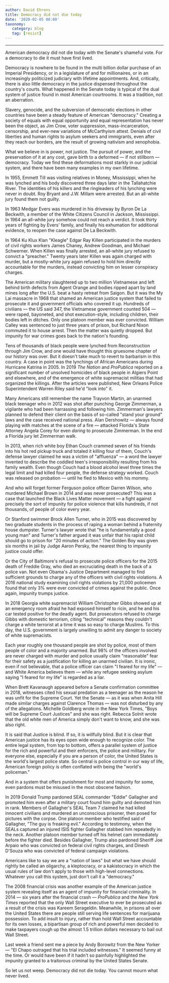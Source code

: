 ```yaml
---
author: David Ehrens
title: Democracy did not die today
date: '2020-02-05 08:00'
taxonomy:
   category: blog
   tag: [resist]
---
```

---
American democracy did not die today with the Senate's shameful vote. For a democracy to die it must have first lived.

Democracy is nowhere to be found in the multi billion dollar purchase of an Imperial Presidency, or in a legislature of and for millionaires, or in an increasingly politicized judiciary with lifetime appointments. And, critically, there is also little democracy in the justice dispensed throughout the country's courts. What happened in the Senate today is typical of the dual system of justice found in most American courtrooms. It was a tradition, not an aberration.

Slavery, genocide, and the subversion of democratic elections in other countries have been a steady feature of American "democracy." Creating a society of equals with equal opportunity and equal representation has never been the object, as Jim Crow, voter suppression, mass-incarceration, censorship, and ever-new variations of McCarthyism attest. Denials of civil liberties and human rights to asylum seekers and immigrants, even after they reach our borders, are the result of growing nativism and xenophobia.

What we believe in is power, not justice. The pursuit of power, and the preservation of it at any cost, gave birth to a deformed — if not stillborn — democracy. Today we find these deformations most starkly in our judicial system, and there have been many examples in my own lifetime.

In 1955, Emmett Till was visiting relatives in Money, Mississippi, when he was lynched and his body discovered three days later in the Tallahatchie River. The identities of his killers and the ringleaders of his lynching were never in doubt. Roy Bryant and J.W. Millam were arrested. But an all-white jury found them not guilty.

In 1963 Medgar Evers was murdered in his driveway by Byron De La Beckwith, a member of the White Citizens Council in Jackson, Mississippi. In 1964 an all-white jury somehow could not reach a verdict. It took thirty years of fighting by Evers' family, and finally his exhumation for additional evidence, to reopen the case against De La Beckwith.

In 1964 Ku Klux Klan "Kleagle" Edgar Ray Killen participated in the murders of civil rights workers James Chaney, Andrew Goodman, and Michael Schwerner. When Killen was finally arrested, an all-white jury refused to convict a "preacher." Twenty years later Killen was again charged with murder, but a mostly-white jury again refused to hold him directly accountable for the murders, instead convicting him on lesser conspiracy charges.

The American military slaughtered up to two million Vietnamese and left behind birth defects from Agent Orange and bodies ripped apart by land mines long after the U.S. beat a hasty retreat from Saigon. But it was the My Lai massacre in 1968 that shamed an American justice system that failed to prosecute it and government officials who covered it up. Hundreds of civilians — the US said 347, the Vietnamese government counted 504 — were raped, bayoneted, and shot execution-style, including children, their bodies left in ditches. Only one platoon member was ever convicted. William Calley was sentenced to just three years of prison, but Richard Nixon commuted it to house arrest. Then the matter was quietly dropped. But impunity for war crimes goes back to the nation's founding.

Tens of thousands of black people were lynched from Reconstruction through Jim Crow, and one would have thought this gruesome chapter of our history was over. But it doesn't take much to revert to barbarism in this country. A case in point was the lynchings of African Americans during Hurricane Katrina in 2005. In 2019 *The Nation* and *ProPublica* reported on a significant number of unsolved homicides of black people in Algiers Point and elsewhere, and of the emergence of white supremacist militias that had organized the killings. After the articles were published, New Orleans Police Superintendent Warren Riley said he'd "look into" it.

Many Americans still remember the name Trayvon Martin, an unarmed black teenager who in 2012 was shot after punching George Zimmerman, a vigilante who had been harrassing and following him. Zimmerman's lawyers planned to defend their client on the basis of so-called "stand your ground" laws and the case received national press. Alan Dershowitz — always found playing with matches at the scene of a fire — attacked Florida's State Attorney Angela Corey for even *daring* to prosecute Zimmerman. In the end a Florida jury let Zimmerman walk.

In 2013, when rich white boy Ethan Couch crammed seven of his friends into his hot red pickup truck and totaled it killing four of them, Couch's defense lawyer claimed he was a victim of "affluenza" — a word the lawyer invented to describe the coddled teen's irresponsibility resulting from his family wealth. Even though Couch had a blood alcohol level three times the legal limit and had killed four people, the defense strategy worked. Couch was released on probation — until he fled to Mexico with his mommy.

And who will forget former Ferguson police officer Darren Wilson, who murdered Michael Brown in 2014 and was never prosecuted? This was a case that launched the Black Lives Matter movement — a fight against precisely the sort of impunity for police violence that kills hundreds, if not thousands, of people of color every year.

Or Stanford swimmer Brock Allen Turner, who in 2015 was discovered by two graduate students in the process of raping a woman behind a fraternity house dumpster. Turner's lawyer wrote that "he is fundamentally a good young man" and Turner's father argued it was unfair that his rapist child should go to prison for "20 minutes of action." The Golden Boy was given six months in jail by Judge Aaron Persky, the nearest thing to impunity justice could offer.

Or the City of Baltimore's refusal to prosecute police officers for the 2015 death of Freddie Gray, who died an excruciating death in the back of a police van. Not even Obama's Justice Department managed to find sufficient grounds to charge any of the officers with civil rights violations. A 2016 national study examining civil rights violations by 21,000 policemen found that only 3% were ever convicted of crimes against the public. Once again, impunity trumps justice.

In 2018 Georgia white supremacist William Christopher Gibbs showed up at an emergency room afraid he had exposed himself to ricin, and he and his car tested positive for the deadly agent. But prosecutors refused to charge Gibbs with domestic terrorism, citing "technical" reasons they couldn't charge a white terrorist at a time it was so easy to charge Muslims. To this day, the U.S. government is largely unwilling to admit any danger to society of white supremacists.

Each year roughly one thousand people are shot by police, most of them people of color and a majority unarmed. But 98% of the officers involved are never charged with murder and police usually claim "reasonable" fear for their safety as a justification for killing an unarmed civilian. It is ironic, even if not believable, that a police officer can claim "I feared for my life" — and White America believes them — while any refugee seeking asylum saying "I feared for my life" is regarded as a liar.

When Brett Kavanaugh appeared before a Senate confirmation committee in 2018, witnesses cited his sexual predation as a teenager as the reason he was unfit for the Supreme Court. Yet the Senate — as it was when Anita Hill made similar charges against Clarence Thomas — was not disturbed by any of the allegations. Michelle Goldberg wrote in the New York Times, "Boys will be Supreme Court Justices" and she was right. Rebecca Solnit wrote that the old white men of America simply don't want to know, and she was also right.

It is said that Justice is blind. If so, it is willfully blind. But it is clear that American justice has its eyes open wide enough to recognize color. The entire legal system, from top to bottom, offers a parallel system of justice for the rich and powerful and their enforcers, the police and military. For everyone else, especially if you are a person of color, the United States is the world's largest police state. So central is police control in our way of life, American foreign policy is often conflated with being the "world's policeman."

And in a system that offers punishment for most and impunity for some, even pardons must be misused in the most obscene fashion.

In 2019 Donald Trump pardoned SEAL commander "Eddie" Gallagher and promoted him even after a military court found him guilty and demoted him in rank. Members of Gallagher's SEAL Team 7 claimed he had killed innocent civilians and murdered an unconscious prisoner, then posed for pictures with the corpse. One platoon member who testified said of Gallagher, "The guy is freaking evil." According to testimony, when the SEALs captured an injured ISIS fighter Gallagher stabbed him repeatedly in the neck. Another platoon member turned off his helmet cam immediately before the fighter died. Besides Gallagher, Trump also pardoned Sheriff Joe Arpaio who was convicted on federal civil rights charges, and Dinesh D'Souza who was convicted of federal campaign violations.

Americans like to say we are a "nation of laws" but what we have should rightly be called an oligarchy, a kleptocracy, or a kakistocracy in which the usual rules of law don't apply to those with high-level connections. Whatever you call this system, just don't call it a "democracy."

The 2008 financial crisis was another example of the American justice system revealing itself as an agent of impunity for financial criminality. In 2014 — six years after the financial crash — *ProPublica* and the *New York Times* reported that the only Wall Street executive to ever be prosecuted as a result of the crisis was Kareem Serageldin. Meanwhile, in prisons all over the United States there are people still serving life sentences for marijuana possession. To add insult to injury, rather than hold Wall Street accountable for its own losses, a bipartisan group of rich and powerful men decided to make taxpayers cough up the almost 1.5 trillion dollars necessary to bail out Wall Street.

Last week a friend sent me a piece by Andy Borowitz from the New Yorker — "El Chapo outraged that his trial included witnesses." It seemed funny at the time. Or would have been if it hadn't so painfully highlighted the impunity granted to a traitorous criminal by the United States Senate.

So let us not weep. Democracy did not die today. You cannot mourn what never lived.
